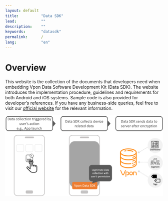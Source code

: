 ```yaml
---
layout: default
title:          "Data SDK"
lead:           ""
description:    ""
keywords:       "datasdk"
permalink:      /
lang:           "en"
---
```


# Overview
This website is the collection of the documents that developers need when embedding Vpon Data Software Development Kit (Data SDK). The website introduces the implementation procedure, guidelines and requirements for both Android and iOS systems. Sample code is also provided for developer’s references. If you have any business-side queries, feel free to visit our [official website][1] for the relevant information.

[1]: https://datasdk.vpon.com/

![](/docs/images/Overview.png) 
